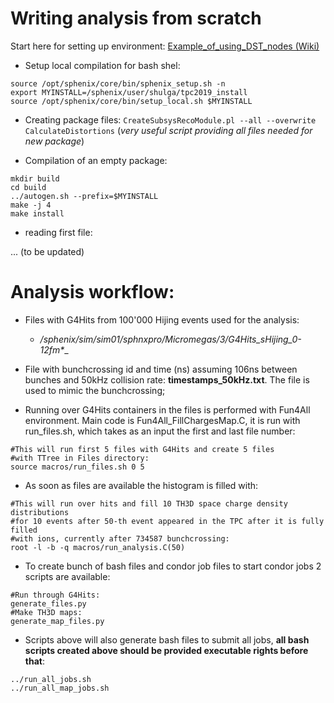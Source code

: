# Writing analysis from scratch
Start here for setting up environment: [Example_of_using_DST_nodes (Wiki)](https://wiki.bnl.gov/sPHENIX/index.php/Example_of_using_DST_nodes#Building%20a%20package)
- Setup local compilation for bash shel:

```
source /opt/sphenix/core/bin/sphenix_setup.sh -n
export MYINSTALL=/sphenix/user/shulga/tpc2019_install
source /opt/sphenix/core/bin/setup_local.sh $MYINSTALL
```
- Creating package files:
`CreateSubsysRecoModule.pl --all --overwrite CalculateDistortions` 
(*very useful script providing all files needed for new package*)

- Compilation of an empty package:
```
mkdir build
cd build
../autogen.sh --prefix=$MYINSTALL
make -j 4
make install
```
- reading first file:

... (to be updated)


# Analysis workflow:
- Files with G4Hits from 100'000 Hijing events used for the analysis: 
    - __/sphenix/sim/sim01/sphnxpro/Micromegas/3/G4Hits_sHijing_0-12fm_*__

- File with  bunchcrossing id and time (ns) assuming 106ns between bunches and 50kHz collision rate: __timestamps_50kHz.txt__. The file is used to mimic the bunchcrossing;

- Running over G4Hits containers in the files is performed with Fun4All environment. Main code is Fun4All_FillChargesMap.C, it is run with run_files.sh, which takes as an input the first and last file number:
```
#This will run first 5 files with G4Hits and create 5 files 
#with TTree in Files directory:
source macros/run_files.sh 0 5 
```

-  As soon as files are available the histogram is filled with:
```
#This will run over hits and fill 10 TH3D space charge density distributions 
#for 10 events after 50-th event appeared in the TPC after it is fully filled 
#with ions, currently after 734587 bunchcrossing:
root -l -b -q macros/run_analysis.C(50)   
```
- To create bunch of bash files and condor job files to start condor jobs 2 scripts are available:
```
#Run through G4Hits:
generate_files.py
#Make TH3D maps:
generate_map_files.py
```
- Scripts above will also generate bash files to submit all jobs, __all bash scripts created above should be provided executable rights before that__:
```
../run_all_jobs.sh  
../run_all_map_jobs.sh
```